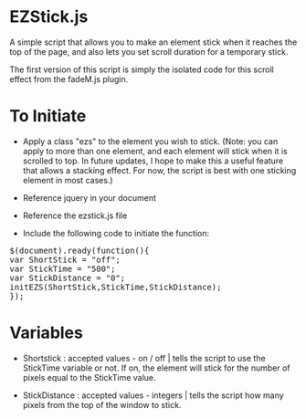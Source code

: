 EZStick.js
=======

A simple script that allows you to make an element stick when it reaches the top of the page, and also lets you set scroll duration for a temporary stick.

The first version of this script is simply the isolated code for this scroll effect from the fadeM.js plugin.

To Initiate
=======

- Apply a class "ezs" to the element you wish to stick. (Note: you can apply to more than one element, and each element will stick when it is scrolled to top. In future updates, I hope to make this a useful feature that allows a stacking effect. For now, the script is best with one sticking element in most cases.)

- Reference jquery in your document
- Reference the ezstick.js file
- Include the following code to initiate the function:

<pre>
$(document).ready(function(){
var ShortStick = "off";
var StickTime = "500";
var StickDistance = "0";
initEZS(ShortStick,StickTime,StickDistance);
});
</pre>

Variables
========

- Shortstick : accepted values - on / off | tells the script to use the StickTime variable or not. If on, the element will stick for the number of pixels equal to the StickTime value.

- StickDistance : accepted values - integers | tells the script how many pixels from the top of the window to stick.
